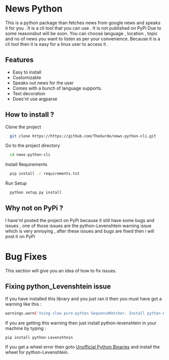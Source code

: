 # News Python
This is a python package than fetches news from google news and speaks it for you . It is a cli tool that you can use . It is not published on PyPi Due to some reasonsbut will be soon.
You can choose language , location , topic and no of news you want to listen as per your convenience. Because it is a cli tool then it is easy for a linux user to access it .

## Features
* Easy to install
* Customizable
* Speaks out news for the user 
* Comes with a bunch of language supports.
* Text decoration
* Does'nt use argparse



## How to install ?
Clone the project

```bash
  git clone https://https://github.com/TheXurde/news-python-cli.git
```

Go to the project directory

```bash
  cd news-python-cli
```

Install Requirements

```bash
  pip install -r requirements.txt
```

Run Setup

```bash
  python setup.py install
```


## Why not on PyPi ?
I have'nt posted the project on PyPi because it still have some bugs and issues , one of those issues are the python-Levenshtein warning issue which is very annoying , after these issues and bugs are fixed then i will post it on PyPi

# Bug Fixes
This section will give you an idea of how to fix issues.

## Fixing python_Levenshtein issue
If you have installed this library and you just ran it then you must have got a warning like this :
```bash
warnings.warn('Using slow pure-python SequenceMatcher. Install python-Levenshtein to remove this warning')
```

If you are getting this warning then just install python-levenshtein in your machine by typing :
```python
pip install python-Levenshtein 
```
If you get a wheel error then goto [Unofficial Python Binaries](https://www.lfd.uci.edu/~gohlke/pythonlibs/) and install the wheel for python-Levenshtein.



